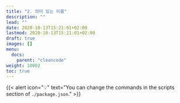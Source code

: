 ```yaml
---
title: "2. 의미 있는 이름"
description: ""
lead: ""
date: 2020-10-13T15:21:01+02:00
lastmod: 2020-10-13T15:21:01+02:00
draft: true
images: []
menu:
  docs:
    parent: "cleancode"
weight: 10002
toc: true
---
```


{{< alert icon="💡" text="You can change the commands in the scripts section of `./package.json`." >}}

